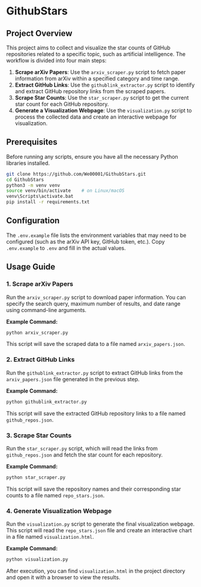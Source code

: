 # GithubStars

## Project Overview
This project aims to collect and visualize the star counts of GitHub repositories related to a specific topic, such as artificial intelligence. The workflow is divided into four main steps:
1.  **Scrape arXiv Papers**: Use the `arxiv_scraper.py` script to fetch paper information from arXiv within a specified category and time range.
2.  **Extract GitHub Links**: Use the `githublink_extractor.py` script to identify and extract GitHub repository links from the scraped papers.
3.  **Scrape Star Counts**: Use the `star_scraper.py` script to get the current star count for each GitHub repository.
4.  **Generate a Visualization Webpage**: Use the `visualization.py` script to process the collected data and create an interactive webpage for visualization.

## Prerequisites
Before running any scripts, ensure you have all the necessary Python libraries installed.
```bash
git clone https://github.com/We00001/GithubStars.git
cd GithubStars
python3 -m venv venv
source venv/bin/activate    # on Linux/macOS
venv\Scripts\activate.bat
pip install -r requirements.txt
```
## Configuration  
The `.env.example` file lists the environment variables that may need to be configured (such as the arXiv API key, GitHub token, etc.).
Copy `.env.example` to `.env` and fill in the actual values.

## Usage Guide
### 1. Scrape arXiv Papers
Run the `arxiv_scraper.py` script to download paper information. You can specify the search query, maximum number of results, and date range using command-line arguments.

**Example Command:**
```bash
python arxiv_scraper.py
```
This script will save the scraped data to a file named `arxiv_papers.json`.

### 2. Extract GitHub Links
Run the `githublink_extractor.py` script to extract GitHub links from the `arxiv_papers.json` file generated in the previous step.

**Example Command:**
```bash
python githublink_extractor.py
```
This script will save the extracted GitHub repository links to a file named `github_repos.json`.

### 3. Scrape Star Counts
Run the `star_scraper.py` script, which will read the links from `github_repos.json` and fetch the star count for each repository.

**Example Command:**
```bash
python star_scraper.py
```
This script will save the repository names and their corresponding star counts to a file named `repo_stars.json`.

### 4. Generate Visualization Webpage
Run the `visualization.py` script to generate the final visualization webpage. This script will read the `repo_stars.json` file and create an interactive chart in a file named `visualization.html`.

**Example Command:**
```bash
python visualization.py
```
After execution, you can find `visualization.html` in the project directory and open it with a browser to view the results.
